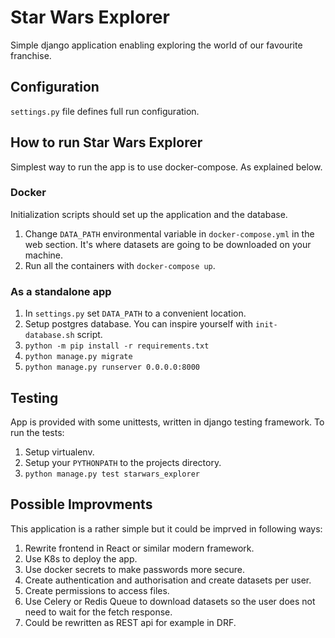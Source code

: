 # Star Wars Explorer

Simple django application enabling exploring the world of our favourite franchise.

## Configuration

`settings.py` file defines full run configuration.

## How to run Star Wars Explorer

Simplest way to run the app is to use docker-compose. As explained below.

### Docker

Initialization scripts should set up the application and the database.

1. Change `DATA_PATH` environmental variable in `docker-compose.yml` in the web section. It's where datasets are going to be downloaded on your machine.
2. Run all the containers with `docker-compose up`.

### As a standalone app

1. In `settings.py` set `DATA_PATH` to a convenient location.
2. Setup postgres database. You can inspire yourself with `init-database.sh` script.
3. `python -m pip install -r requirements.txt`
4. `python manage.py migrate`
5. `python manage.py runserver 0.0.0.0:8000`

## Testing

App is provided with some unittests, written in django testing framework. To run the tests:

1. Setup virtualenv.
2. Setup your `PYTHONPATH` to the projects directory.
3. `python manage.py test starwars_explorer`

## Possible Improvments

This application is a rather simple but it could be imprved in following ways:

1. Rewrite frontend in React or similar modern framework.
2. Use K8s to deploy the app.
3. Use docker secrets to make passwords more secure.
4. Create authentication and authorisation and create datasets per user.
5. Create permissions to access files.
6. Use Celery or Redis Queue to download datasets so the user does not need to wait for the fetch response.
7. Could be rewritten as REST api for example in DRF.